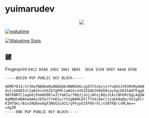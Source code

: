 # yuimarudev

<p align="center">
  <img src="https://yuimaru.uk/counter_github.svg" />
</p>


[![wakatime](https://wakatime.com/badge/user/441801cf-3ed8-4734-ac00-2808a1517cb8.svg)](https://wakatime.com/@441801cf-3ed8-4734-ac00-2808a1517cb8)


[![Wakatime Stats](https://github-readme-stats.vercel.app/api/wakatime?username=yuimaru&layout=compact&theme=dark)](https://wakatime.com/@yuimaru)

## 鍵
Fingerprint `D4C2 D5A8 24D2 3861 9B45  3D2A 5C09 9587 8A4A EFD8`
```pgp
-----BEGIN PGP PUBLIC KEY BLOCK-----

mDMEY81I/xYJKwYBBAHaRw8BAQdAJNWHGU6czg5VY2zGvjv+fubbSJV6SMnMyHmN
dvIjGbO0Inl1aW1hcnVkZXYgPHl1aW1hcnVkZXZAb3V0bG9vay5qcD6IkAQTFggA
OBYhBNTC1agk0jhhm0U9KlwJlYeKSu/YBQJjzUj/AhsjBQsJCAcCBhUKCQgLAgQW
AgMBAh4BAheAAAoJEFwJlYeKSu/YtSgBAMLEklfTSdjAmcl1zqk60q0p/45Ig4lr
K1M7QeLrBzo3AQDeadgX3NGG2LH2I/y9YypX25POhrnC/x3BTKB/cvMLAw==
=XgZR
-----END PGP PUBLIC KEY BLOCK-----
```
